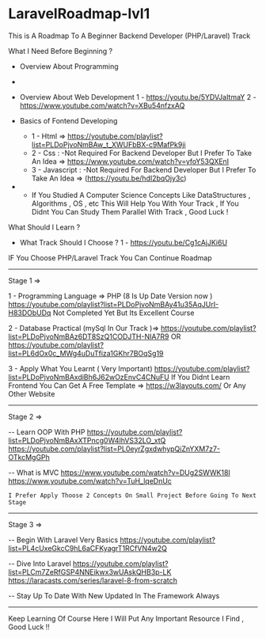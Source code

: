 # LaravelRoadmap-lvl1
This is A Roadmap To A Beginner Backend Developer (PHP/Laravel) Track


What I Need Before Beginning ? 

- Overview About Programming 
- 
- Overview About Web Development
       1 -  https://youtu.be/5YDVJaItmaY
       2 -  https://www.youtube.com/watch?v=XBu54nfzxAQ
       
- Basics of Fontend Developing
    - 1 - Html => https://youtube.com/playlist?list=PLDoPjvoNmBAw_t_XWUFbBX-c9MafPk9ji
    - 2 - Css :
        -Not Required For Backend Developer But I Prefer To Take An Idea 
            => https://www.youtube.com/watch?v=yfoY53QXEnI
    - 3 - Javascript :
         -Not Required For Backend Developer But I Prefer To Take An Idea 
            => (https://youtu.be/hdI2bqOjy3c)

- * If You Studied A Computer Science Concepts Like DataStructures , Algorithms , OS , etc This Will Help You With Your Track ,
      If You Didnt You Can Study Them Parallel With Track , Good Luck ! 
      

     
What Should I Learn ? 

- What Track Should I Choose ?
        1 - https://youtu.be/Cg1cAjJKi6U
        
IF You Choose PHP/Laravel Track You Can Continue Roadmap

-------------------------------------------------------------------------------------------------------

Stage 1 =>

1 - Programming Language => PHP (8 Is Up Date Version now )
    https://youtube.com/playlist?list=PLDoPjvoNmBAy41u35AqJUrI-H83DObUDq Not Completed Yet But Its Excellent Course 
    
2 - Database Practical (mySql In Our Track )=>
    https://youtube.com/playlist?list=PLDoPjvoNmBAz6DT8SzQ1CODJTH-NIA7R9
    OR
    https://youtube.com/playlist?list=PL6dOx0c_MWg4uDuTfiza1GKhr7BOqSg19
    
3 - Apply What You Learnt ( Very Important)
    https://youtube.com/playlist?list=PLDoPjvoNmBAxdiBh6J62wOzEnvC4CNuFU 
    If You Didnt Learn Frontend You Can Get A Free Template =>
        https://w3layouts.com/ Or Any Other Website
        
-----------------------------------------------------------------------------------------------------------------

Stage 2 =>

-- Learn OOP With PHP 
    https://youtube.com/playlist?list=PLDoPjvoNmBAxXTPncg0W4lhVS32LO_xtQ
    https://youtube.com/playlist?list=PL0eyrZgxdwhypQiZnYXM7z7-OTkcMgGPh
    
-- What is MVC
    https://www.youtube.com/watch?v=DUg2SWWK18I
    https://www.youtube.com/watch?v=TuH_lqeDnUc
    
    I Prefer Apply Thoose 2 Concepts On Small Project Before Going To Next Stage
    
-------------------------------------------------------------------------------------------------------------------------------------

Stage 3 =>

-- Begin With Laravel Very Basics
        https://youtube.com/playlist?list=PL4cUxeGkcC9hL6aCFKyagrT1RCfVN4w2Q
        
-- Dive Into Laravel 
    https://youtube.com/playlist?list=PLCm7ZeRfGSP4NNEikwx3wUAskQHB3p-LK
    https://laracasts.com/series/laravel-8-from-scratch
    
-- Stay Up To Date With New Updated In The Framework Always


--------------------------------------------------------------------------------------

Keep Learning Of Course Here I Will Put Any Important Resource I Find  , Good Luck !!


        

    


